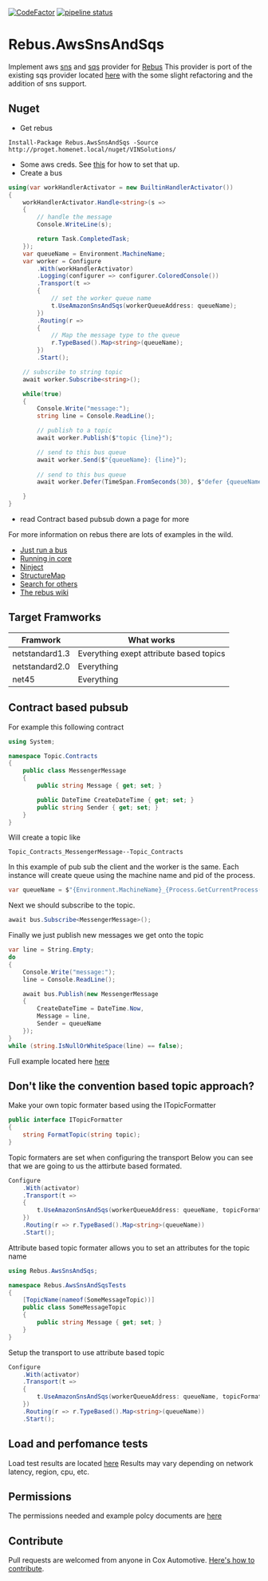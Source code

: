 [![CodeFactor](https://www.codefactor.io/repository/github/p47phoenix/rebus.awssnsandsqs/badge)](https://www.codefactor.io/repository/github/p47phoenix/rebus.awssnsandsqs)
[![pipeline status](https://gitlab.com/P47Phoenix/Rebus-AwsSnsAndSqs/badges/master/pipeline.svg)](https://gitlab.com/P47Phoenix/Rebus-AwsSnsAndSqs/commits/master)

# Rebus.AwsSnsAndSqs
Implement aws [sns](https://aws.amazon.com/sns/) and [sqs](https://aws.amazon.com/sqs/) provider for [Rebus](https://github.com/rebus-org/Rebus)
This provider is port of the existing sqs provider located [here](https://github.com/rebus-org/Rebus.AmazonSQS) with the some slight refactoring and the addition of sns support.

## Nuget

* Get rebus
```batch
Install-Package Rebus.AwsSnsAndSqs -Source http://proget.homenet.local/nuget/VINSolutions/
```
* Some aws creds. See [this](https://aws.amazon.com/blogs/developer/referencing-credentials-using-profiles/) for how to set that up.
* Create a bus
```csharp
using(var workHandlerActivator = new BuiltinHandlerActivator())
{
    workHandlerActivator.Handle<string>(s =>
    {
        // handle the message
        Console.WriteLine(s);

        return Task.CompletedTask;
    });
    var queueName = Environment.MachineName;
    var worker = Configure
        .With(workHandlerActivator)
        .Logging(configurer => configurer.ColoredConsole())
        .Transport(t =>
        {
            // set the worker queue name
            t.UseAmazonSnsAndSqs(workerQueueAddress: queueName);
        })
        .Routing(r =>
        {
            // Map the message type to the queue
            r.TypeBased().Map<string>(queueName);
        })
        .Start();

    // subscribe to string topic
    await worker.Subscribe<string>();

    while(true)
    {        
        Console.Write("message:");
        string line = Console.ReadLine();

        // publish to a topic
        await worker.Publish($"topic {line}");

        // send to this bus queue
        await worker.Send($"{queueName}: {line}");
        
        // send to this bus queue
        await worker.Defer(TimeSpan.FromSeconds(30), $"defer {queueName}: {line}");

    }
}
```
* read Contract based pubsub down a page for more


For more information on rebus there are lots of examples in the wild.
* [Just run a bus](https://github.com/rebus-org/Rebus)
* [Running in core](https://github.com/rebus-org/Rebus.ServiceProvider)
* [Ninject](https://github.com/rebus-org/Rebus.Ninject)
* [StructureMap](https://github.com/rebus-org/Rebus.StructureMap)
* [Search for others](https://github.com/rebus-org)
* [The rebus wiki](https://github.com/rebus-org/Rebus/wiki)

## Target Framworks

Framwork       | What works
-------------- | ----------
netstandard1.3 | Everything exept attribute based topics
netstandard2.0 | Everything
net45          | Everything


## Contract based pubsub

For example this following contract
```csharp
using System;

namespace Topic.Contracts
{
    public class MessengerMessage
    {
        public string Message { get; set; }

        public DateTime CreateDateTime { get; set; }
        public string Sender { get; set; }
    }
}
```

Will create a topic like
```
Topic_Contracts_MessengerMessage--Topic_Contracts
```

In this example of pub sub the client and the worker is the same.
Each instance will create queue using the machine name and pid of the process.
```csharp
var queueName = $"{Environment.MachineName}_{Process.GetCurrentProcess().Id}".ToLowerInvariant();
```
Next we should subscribe to the topic.
```csharp
await bus.Subscribe<MessengerMessage>();
```
Finally we just publish new messages we get onto the topic
```csharp
var line = String.Empty;
do
{
    Console.Write("message:");
    line = Console.ReadLine();

    await bus.Publish(new MessengerMessage
    {
        CreateDateTime = DateTime.Now,
        Message = line,
        Sender = queueName
    });
}
while (string.IsNullOrWhiteSpace(line) == false);
```
Full example located here [here](FullExample.md)

## Don't like the convention based topic approach?
Make your own topic formater based using the ITopicFormatter
```csharp
public interface ITopicFormatter
{
    string FormatTopic(string topic);
}
```

Topic formaters are set when configuring the transport
Below you can see that we are going to us the attirbute based formated.
```csharp
Configure
    .With(activator)
    .Transport(t => 
    { 
        t.UseAmazonSnsAndSqs(workerQueueAddress: queueName, topicFormatter: new YourCustomTopicFormatter()); 
    })
    .Routing(r => r.TypeBased().Map<string>(queueName))
    .Start();
```

Attribute based topic formater allows you to set an attributes for the topic name
```csharp
using Rebus.AwsSnsAndSqs;

namespace Rebus.AwsSnsAndSqsTests
{
    [TopicName(nameof(SomeMessageTopic))]
    public class SomeMessageTopic
    {
        public string Message { get; set; }
    }
}
``` 

Setup the transport to use attribute based topic
```csharp
Configure
    .With(activator)
    .Transport(t => 
    { 
        t.UseAmazonSnsAndSqs(workerQueueAddress: queueName, topicFormatter: new AttributeBasedTopicFormatter()); 
    })
    .Routing(r => r.TypeBased().Map<string>(queueName))
    .Start();
```

## Load and perfomance tests
Load test results are located [here](LoadResults.md)
Results may vary depending on network latency, region, cpu, etc.

## Permissions
The permissions needed and example polcy documents are [here](PERMISSIONS.md)

## Contribute

Pull requests are welcomed from anyone in Cox Automotive.
[Here's how to contribute](CONTRIBUTE.md).
